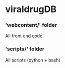 # viraldrugDB

### 'webcontent/' folder
All front end code.

### 'scripts/' folder
All scripts (python + bash)


